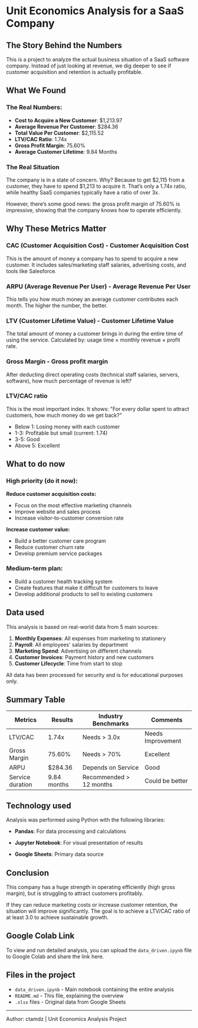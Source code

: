 # Unit Economics Analysis for a SaaS Company

## The Story Behind the Numbers

This is a project to analyze the actual business situation of a SaaS software company. Instead of just looking at revenue, we dig deeper to see if customer acquisition and retention is actually profitable.

## What We Found

### The Real Numbers:

- **Cost to Acquire a New Customer**: $1,213.97
- **Average Revenue Per Customer**: $284.36
- **Total Value Per Customer**: $2,115.52
- **LTV/CAC Ratio**: 1.74x
- **Gross Profit Margin**: 75.60%
- **Average Customer Lifetime**: 9.84 Months

### The Real Situation
The company is in a state of concern. Why? Because to get $2,115 from a customer, they have to spend $1,213 to acquire it. That’s only a 1.74x ratio, while healthy SaaS companies typically have a ratio of over 3x.

However, there’s some good news: the gross profit margin of 75.60% is impressive, showing that the company knows how to operate efficiently.

## Why These Metrics Matter

### CAC (Customer Acquisition Cost) - Customer Acquisition Cost
This is the amount of money a company has to spend to acquire a new customer. It includes sales/marketing staff salaries, advertising costs, and tools like Salesforce.

### ARPU (Average Revenue Per User) - Average Revenue Per User
This tells you how much money an average customer contributes each month. The higher the number, the better.

### LTV (Customer Lifetime Value) - Customer Lifetime Value
The total amount of money a customer brings in during the entire time of using the service. Calculated by: usage time × monthly revenue × profit rate.

### Gross Margin - Gross profit margin
After deducting direct operating costs (technical staff salaries, servers, software), how much percentage of revenue is left?

### LTV/CAC ratio
This is the most important index. It shows: "For every dollar spent to attract customers, how much money do we get back?"

- Below 1: Losing money with each customer
- 1-3: Profitable but small (current: 1.74)
- 3-5: Good
- Above 5: Excellent

## What to do now

### High priority (do it now):

**Reduce customer acquisition costs:**
- Focus on the most effective marketing channels
- Improve website and sales process
- Increase visitor-to-customer conversion rate

**Increase customer value:**
- Build a better customer care program
- Reduce customer churn rate
- Develop premium service packages

### Medium-term plan:

- Build a customer health tracking system
- Create features that make it difficult for customers to leave
- Develop additional products to sell to existing customers

## Data used

This analysis is based on real-world data from 5 main sources:

1. **Monthly Expenses**: All expenses from marketing to stationery
2. **Payroll**: All employees' salaries by department
3. **Marketing Spend**: Advertising on different channels
4. **Customer Invoices**: Payment history and new customers
5. **Customer Lifecycle**: Time from start to stop

All data has been processed for security and is for educational purposes only.

## Summary Table

| Metrics | Results | Industry Benchmarks | Comments |
|---------|---------|----------|----------|
| LTV/CAC | 1.74x | Needs > 3.0x | Needs Improvement |
| Gross Margin | 75.60% | Needs > 70% | Excellent |
| ARPU | $284.36 | Depends on Service | Good |
| Service duration | 9.84 months | Recommended > 12 months | Could be better |

## Technology used

Analysis was performed using Python with the following libraries:

- **Pandas**: For data processing and calculations

- **Jupyter Notebook**: For visual presentation of results

- **Google Sheets**: Primary data source

## Conclusion

This company has a huge strength in operating efficiently (high gross margin), but is struggling to attract customers profitably.

If they can reduce marketing costs or increase customer retention, the situation will improve significantly. The goal is to achieve a LTV/CAC ratio of at least 3.0 to achieve sustainable growth.

## Google Colab Link

To view and run detailed analysis, you can upload the `data_driven.ipynb` file to Google Colab and share the link here.

## Files in the project

- `data_driven.ipynb` - Main notebook containing the entire analysis
- `README.md` - This file, explaining the overview
- `.xlsx` files - Original data from Google Sheets

---

Author: ctamdz | Unit Economics Analysis Project
